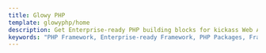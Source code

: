 ```yaml
---
title: Glowy PHP
template: glowyphp/home
description: Get Enterprise-ready PHP building blocks for kickass Web Applications
keywords: "PHP Framework, Enterprise-ready Framework, PHP Packages, Framework, PHP"
---
```

